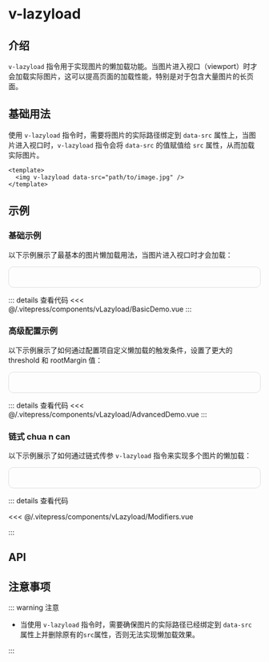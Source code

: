 # v-lazyload

## 介绍

`v-lazyload` 指令用于实现图片的懒加载功能。当图片进入视口（viewport）时才会加载实际图片，这可以提高页面的加载性能，特别是对于包含大量图片的长页面。

## 基础用法

使用 `v-lazyload` 指令时，需要将图片的实际路径绑定到 `data-src` 属性上，当图片进入视口时，`v-lazyload` 指令会将 `data-src` 的值赋值给 `src` 属性，从而加载实际图片。

```vue
<template>
  <img v-lazyload data-src="path/to/image.jpg" />
</template>
```

## 示例

### 基础示例

以下示例展示了最基本的图片懒加载用法，当图片进入视口时才会加载：

<div class="demo-container">
  <BasicDemo />
</div>

::: details 查看代码
<<< @/.vitepress/components/vLazyload/BasicDemo.vue
:::

### 高级配置示例

以下示例展示了如何通过配置项自定义懒加载的触发条件，设置了更大的 threshold 和 rootMargin 值：

<div class="demo-container">
  <AdvancedDemo />
</div>

::: details 查看代码
<<< @/.vitepress/components/vLazyload/AdvancedDemo.vue
:::

### 链式 chua n can

以下示例展示了如何通过链式传参 `v-lazyload` 指令来实现多个图片的懒加载：

<div class="demo-container">
  <Modifiers />
</div>

::: details 查看代码

<<< @/.vitepress/components/vLazyload/Modifiers.vue

:::

## API

<ApiTable :data="data"/>

## 注意事项

::: warning 注意

- 当使用 `v-lazyload` 指令时，需要确保图片的实际路径已经绑定到 `data-src` 属性上并删除原有的`src`属性，否则无法实现懒加载效果。

:::

<script setup>
import BasicDemo from '../.vitepress/components/vLazyload/BasicDemo.vue'
import AdvancedDemo from '../.vitepress/components/vLazyload/AdvancedDemo.vue'
import ApiTable from '../.vitepress/components/ApiTable.vue';
import Modifiers from '../.vitepress/components/vLazyload/Modifiers.vue'

const data = [
    {
        name: 'value',
        type: 'Object',
        required: false,
        default: '{}',
        description: '图片的懒加载配置项，不指定时，将使用默认配置。'
    },
    {
        name: 'threshold',
        type: 'Number',
        required: false,
        default: '0',
        description: '图片进入视口的触发阈值，单位为像素。'
    },
    {
        name: 'rootMargin',
        type: 'Number',
        required: false,
        default: '0',
        description: '根元素的外边距，用于计算图片进入视口的触发阈值。'
    }
]
</script>

<style>
.demo-container {
  border: 1px solid #ddd;
  padding: 20px;
  border-radius: 10px;
  display: flex;
  flex-direction: column;
  gap: 20px;
}
</style>
